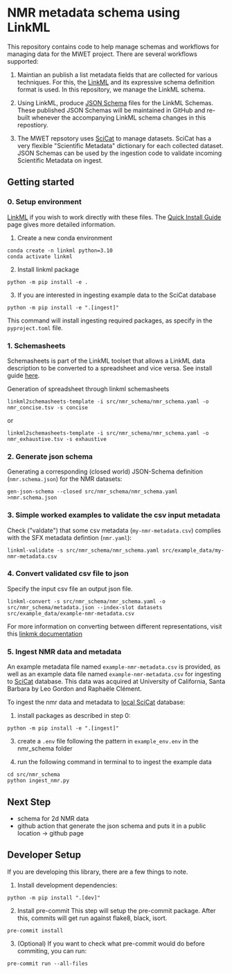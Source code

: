 # NMR metadata schema using LinkML

This repository contains code to help manage schemas and workflows for managing data for the MWET project. There are several workflows supported:

1. Maintian an publish a list metadata fields that are collected for various techniques. For this, the [LinkML](https://linkml.io/) and its expressive schema definition format is used. In this repository, we manage the LinkML schema.

2. Using LinkML, produce [JSON Schema](https://json-schema.org/) files for the LinkML Schemas. These published JSON Schemas will be maintained in GitHub and re-built whenever the accompanying LinkML schema changes in this repostiory.

3. The MWET repsotory uses [SciCat](https://scicatproject.github.io/) to manage datasets. SciCat has a very flexible "Scientific Metadata" dictionary for each collected dataset. JSON Schemas can be used by the ingestion code to validate incoming Scientific Metadata on ingest.


<!-- For more information about the workflow, check out this [gitlab](https://gitlab.desy.de/ric/opendata-metadata) tutorial. -->


## Getting started

### 0. Setup environment

[LinkML](https://linkml.io/linkml/intro/tutorial.html) if you wish to work directly with these files. The [Quick Install Guide](https://linkml.io/linkml/intro/install.html) page gives more detailed information.

1. Create a new conda environment

```
conda create -n linkml python=3.10
conda activate linkml
```

2. Install linkml package

```
python -m pip install -e .
```

3. If you are interested in ingesting example data to the SciCat database

```
python -m pip install -e ".[ingest]"
```

This command will install ingesting required packages, as specify in the ```pyproject.toml``` file.


### 1. Schemasheets

Schemasheets is part of the LinkML toolset that allows a LinkML data description to be converted to a spreadsheet and vice versa. See install guide [here](https://github.com/linkml/schemasheets).

Generation of spreadsheet through linkml schemasheets

```
linkml2schemasheets-template -i src/nmr_schema/nmr_schema.yaml -o nmr_concise.tsv -s concise
```
or
```
linkml2schemasheets-template -i src/nmr_schema/nmr_schema.yaml -o nmr_exhaustive.tsv -s exhaustive
```

### 2. Generate json schema

Generating a corresponding (closed world) JSON-Schema definition (`nmr.schema.json`) for the NMR datasets:

```
gen-json-schema --closed src/nmr_schema/nmr_schema.yaml  >nmr.schema.json
```

### 3. Simple worked examples to validate the csv input metadata

Check ("valdate") that some csv metadata (`my-nmr-metadata.csv`) complies with the SFX metadata defintion (`nmr.yaml`):

```
linkml-validate -s src/nmr_schema/nmr_schema.yaml src/example_data/my-nmr-metadata.csv
```

### 4. Convert validated csv file to json
Specify the input csv file an output json file.
```
linkml-convert -s src/nmr_schema/nmr_schema.yaml -o src/nmr_schema/metadata.json --index-slot datasets src/example_data/example-nmr-metadata.csv
```
For more information on converting between different representations, visit this [linkmk documentation](https://linkml.io/linkml/data/conversion.html#cmdoption-linkml-convert-S)

### 5. Ingest NMR data and metadata
An example metadata file named ```example-nmr-metadata.csv``` is provided, as well as an example data file named ```example-nmr-metadata.csv``` for ingesting to [SciCat](https://github.com/SciCatProject/pyscicat) database. This data was acquired at University of California, Santa Barbara by Leo Gordon and Raphaële Clément.

To ingest the nmr data and metadata to [local SciCat](https://github.com/SciCatProject/scicatlive) database:

1. install packages as described in step 0:

```
python -m pip install -e ".[ingest]"
```

3. create a ```.env``` file following the pattern in ```example_env.env``` in the nmr_schema folder

4. run the following command in terminal to to ingest the example data
```
cd src/nmr_schema
python ingest_nmr.py
```

## Next Step
- schema for 2d NMR data
- github action that generate the json schema and puts it in a public location -> github page


## Developer Setup
If you are developing this library, there are a few things to note.

1. Install development dependencies:

```
python -m pip install ".[dev]"
```

2. Install pre-commit
This step will setup the pre-commit package. After this, commits will get run against flake8, black, isort.

```
pre-commit install
```

3. (Optional) If you want to check what pre-commit would do before commiting, you can run:

```
pre-commit run --all-files
```
